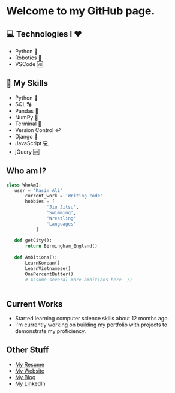 <h1>Welcome to my GitHub page.</h1>

## :computer: Technologies I :heart:
* Python :snake:
* Robotics :rocket:
* VSCode :vs:

## :closed_book: My Skills
* Python :snake:
* SQL :capital_abcd:
* Pandas :panda_face:
* NumPy :1234:
* Terminal :white_square_button:
* Version Control :leftwards_arrow_with_hook:
* Django :diamond_shape_with_a_dot_inside:
* JavaScript :computer:
* jQuery :cool:

 ## Who am I?
 ```python
 class WhoAmI:
 	user = 'Kasim Ali'
		current_work = 'Writing code'
		hobbies = [
				'Jiu Jitsu',
				'Swimming',
				'Wrestling'
				'Languages'
			]
	
	def getCity():
		return Birmingham_England()
	
	def Ambitions():
		LearnKorean()
		LearnVietnamese()
		OnePercentBetter()
		# Assume several more ambitions here  ;)
	
 ```
 
 ## Current Works
 * Started learning computer science skills about 12 months ago.
 * I'm currently working on building my portfolio with projects to demonstrate my proficiency.


## Other Stuff
  - [My Resume](http://onyxwrench.co.uk/Resume_MuhammadKasimAli.pdf)
  - [My Website](http://onyxwrench.co.uk/)
  - [My Blog](https://kasimcodes.medium.com/)
  - [My LinkedIn](https://www.linkedin.com/in/kasimcodes/)

